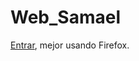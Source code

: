 # Web_Samael
<p><a href="https://drako005.github.io/Web_Samael/" target="_blank">Entrar</a>, mejor usando Firefox.
